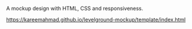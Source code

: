 A mockup design with HTML, CSS and responsiveness.

https://kareemahmad.github.io/levelground-mockup/template/index.html
